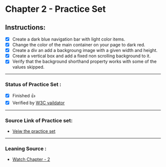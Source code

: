 # Chapter 2 - Practice Set

## Instructions:

- [x] Create a dark blue navigation bar with light color items.
- [x] Change the color of the main container on your page to dark red.
- [x] Create a div an add a backgroung image with a given width and height.
- [x] Create a vertical box and add a fixed non scrolling background to it.
- [x] Verify that the background shorthand property works with some of the values skipped.

---

### Status of Practice Set :

- [x] Finished :+1:
- [x] Verified by [W3C vaildator ](https://validator.w3.org/#validate_by_upload "Goto W3c vaildator")

---

### Source Link of Practice set:

- [Veiw the practice set](https://drive.google.com/file/d/1ixsoDb8mCuIZWCHQyOb7jc735BDDsiHe/view "Goto Practice Set")

---
### Leaning Source :

* [Watch Chapter - 2](https://youtu.be/Edsxf_NBFrw?t=3992 "Goto CSS tutorial by CodeWithHarry")
